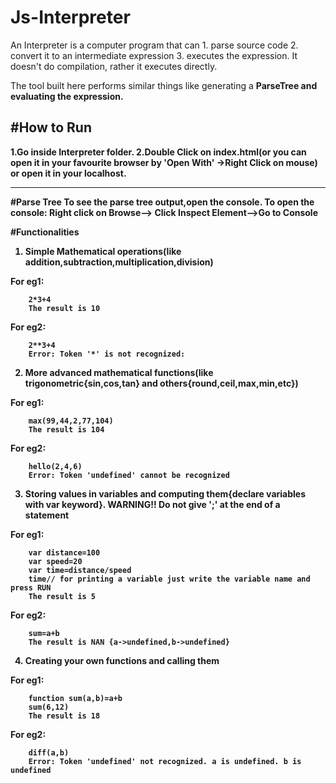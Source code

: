 # Js-Interpreter
An Interpreter is a computer program that can
	1. parse source code
	2. convert it to an intermediate expression 
	3. executes the expression.
It doesn't do compilation, rather it executes directly.

The tool built here performs similar things like generating a <b>ParseTree<b> and evaluating the <b>expression<b>.

#How to Run
------------------------------------------------------------------------------------------------------------------------------
1.Go inside Interpreter folder.
2.Double Click on index.html(or you can open it in your favourite browser by 'Open With' ->Right Click on mouse) or open it in your localhost.

-------------------------------------------------------------------------------------------------------------------------------
#Parse Tree
To see the parse tree output,open the console.
To open the console: Right click on Browse--> Click Inspect Element-->Go to Console

#Functionalities

1) Simple Mathematical operations(like addition,subtraction,multiplication,division)

For eg1:
```
	2*3+4
	The result is 10
```
For eg2:
```
	2**3+4
	Error: Token '*' is not recognized:
```

2) More advanced mathematical functions(like trigonometric{sin,cos,tan} and others{round,ceil,max,min,etc})

For eg1:
```
 	max(99,44,2,77,104)
 	The result is 104
 ```
For eg2:
```
	hello(2,4,6)
	Error: Token 'undefined' cannot be recognized
```

3) Storing values in variables and computing them{declare variables with var keyword}. 
WARNING!! Do not give ';' at the end of a statement

For eg1:
```
	var distance=100
	var speed=20
	var time=distance/speed
	time// for printing a variable just write the variable name and press RUN
	The result is 5
```
For eg2:
```
	sum=a+b
	The result is NAN {a->undefined,b->undefined}
```
4) Creating your own functions and calling them

For eg1:
```
	function sum(a,b)=a+b
	sum(6,12)
	The result is 18
```
For eg2:
```
	diff(a,b)
	Error: Token 'undefined' not recognized. a is undefined. b is undefined
```


